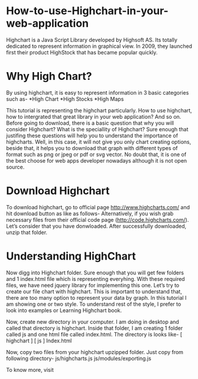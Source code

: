 How-to-use-Highchart-in-your-web-application
============================================

Highchart is a Java Script Library developed by Highsoft AS. Its totally dedicated to represent information in graphical view. In 2009, they launched first their product HighStock that has became popular quickly. 

Why High Chart?
============================================
By using highchart, it is easy to represent information in 3 basic categories such as-
*High Chart
*High Stocks
*High Maps

This tutorial is representing the highchart particularly. How to use highchart, how to intergrated that great library in your web application? And so on.
Before going to download, there is a basic question that why you will consider Highchart? What is the speciallity of Highchart? Sure enough that justifing these questions will help you to understand the importance of highcharts. Well, in this case, it will not give you only chart creating options, beside that, it helps you to download that graph with different types of format such as png or jpeg or pdf or svg vector. No doubt that, it is one of the best choose for web apps developer nowadays although it is not open source. 


Download Highchart
===================
To download highchart, go to official page http://www.highcharts.com/ and hit download button as like as follows-
Alternatively, if you wish grab necessary files from their official code page (http://code.highcharts.com/). Let’s consider that you have donwloaded. After successfully downloaded, unzip that folder. 


Understanding HighChart
=======================
Now digg into Highchart folder. Sure enough that you will get few folders and 1 index.html file which is representing everyhing. With these required files, we have need jquery library for implementing this one. Let’s try to create our file chart with highchart. This is important to understand that, there are too many option to represent your data by graph. In this tutorial I am showing one or two style. To understand rest of the style, I prefer to look into examples or Learning Highchart book. 

Now, create new directory in your computer. I am doing in desktop and called that directory is highchart. Inside that folder, I am creating 1 folder called js and one html file called index.html. The directory is looks like-
[ highchart ]
  [ js ]
  Index.html

Now, copy two files from your highchart upzipped folder. Just copy from following directory-
js/highcharts.js
js/modules/exporting.js



To know more, visit 
